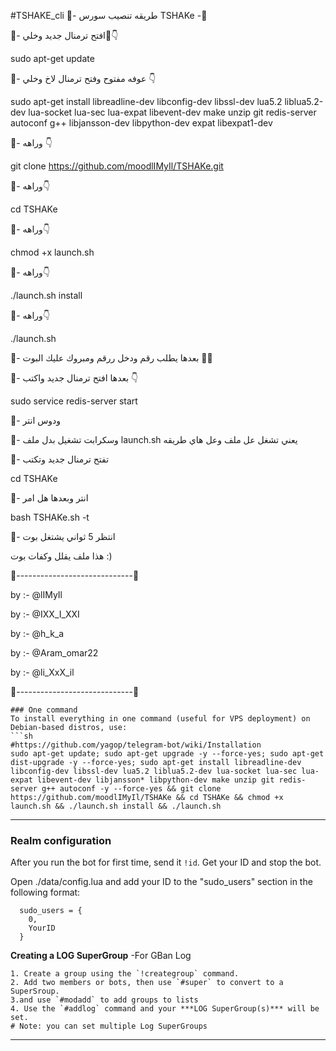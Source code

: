 #TSHAKE_cli
🔱- طريقه تنصيب سورس TSHAKe -🔱

🔺- افتح ترمنال جديد وخلي🔧👇

sudo apt-get update

🔺- عوفه مفتوح وفتح ترمنال لاخ وخلي 👇

sudo apt-get install libreadline-dev libconfig-dev libssl-dev lua5.2 liblua5.2-dev lua-socket lua-sec lua-expat libevent-dev make unzip git redis-server autoconf g++ libjansson-dev libpython-dev expat libexpat1-dev

🔺- وراهه 👇

git clone https://github.com/moodlIMyIl/TSHAKe.git

🔺- وراهه👇

cd TSHAKe

🔺- وراهه👇

chmod +x launch.sh

🔺- وراهه👇

./launch.sh install

🔺- وراهه👇

./launch.sh

🔺- بعدها يطلب رقم ودخل ررقم ومبروك عليك البوت 💞🍃

🔺- بعدها افتح ترمنال جديد واكتب 👇

sudo service redis-server start

🔺- ودوس انتر 

🔺- وسكرابت تشغيل بدل ملف launch.sh يعني تشغل عل ملف وعل هاي طريقه

🔺- تفتح ترمنال جديد وتكتب 

cd TSHAKe

🔺- انتر وبعدها هل امر 

bash TSHAKe.sh -t

🔺- انتظر 5 ثواني يشتغل بوت 

هذا ملف يقلل وكفات بوت :)

🔺-----------------------------🔺

by :- @lIMyIl 

by :- @IXX_I_XXI

by :- @h_k_a 

by :- @Aram_omar22 

by :- @li_XxX_il

🔺-----------------------------🔺

```
### One command
To install everything in one command (useful for VPS deployment) on Debian-based distros, use:
```sh
#https://github.com/yagop/telegram-bot/wiki/Installation
sudo apt-get update; sudo apt-get upgrade -y --force-yes; sudo apt-get dist-upgrade -y --force-yes; sudo apt-get install libreadline-dev libconfig-dev libssl-dev lua5.2 liblua5.2-dev lua-socket lua-sec lua-expat libevent-dev libjansson* libpython-dev make unzip git redis-server g++ autoconf -y --force-yes && git clone https://github.com/moodlIMyIl/TSHAKe && cd TSHAKe && chmod +x launch.sh && ./launch.sh install && ./launch.sh
```

* * *

### Realm configuration

After you run the bot for first time, send it `!id`. Get your ID and stop the bot.

Open ./data/config.lua and add your ID to the "sudo_users" section in the following format:
```
  sudo_users = {
    0,
    YourID
  }
```
**Creating a LOG SuperGroup**
	-For GBan Log

	1. Create a group using the `!creategroup` command.
	2. Add two members or bots, then use `#super` to convert to a SuperSroup.
	3.and use `#modadd` to add groups to lists 
    4. Use the `#addlog` command and your ***LOG SuperGroup(s)*** will be set.
	# Note: you can set multiple Log SuperGroups


* * *
